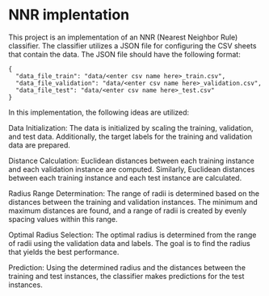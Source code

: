 # NNR implentation
This project is an implementation of an NNR (Nearest Neighbor Rule) classifier. The classifier utilizes a JSON file for configuring the CSV sheets that contain the data. The JSON file should have the following format:
```
{
  "data_file_train": "data/<enter csv name here>_train.csv",
  "data_file_validation": "data/<enter csv name here>_validation.csv",
  "data_file_test": "data/<enter csv name here>_test.csv"
}  
```

In this implementation, the following ideas are utilized:

Data Initialization: The data is initialized by scaling the training, validation, and test data. Additionally, the target labels for the training and validation data are prepared.

Distance Calculation: Euclidean distances between each training instance and each validation instance are computed. Similarly, Euclidean distances between each training instance and each test instance are calculated.

Radius Range Determination: The range of radii is determined based on the distances between the training and validation instances. The minimum and maximum distances are found, and a range of radii is created by evenly spacing values within this range.

Optimal Radius Selection: The optimal radius is determined from the range of radii using the validation data and labels. The goal is to find the radius that yields the best performance.

Prediction: Using the determined radius and the distances between the training and test instances, the classifier makes predictions for the test instances.
